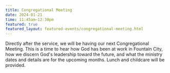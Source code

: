 ```yaml
---
title: Congregational Meeting
date: 2024-01-21
time: 11:45am–12:30pm
featured: true
featured_layout: featured-events/congregational-meeting.html
---
```

Directly after the service, we will be having our next Congregational Meeting. This is a time to hear how God has been at work in Fountain City, how we discern God's leadership toward the future, and what the ministry dates and details are for the upcoming months. Lunch and childcare will be provided.
